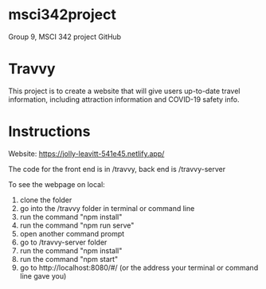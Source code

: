 # msci342project
Group 9, MSCI 342 project GitHub

# Travvy
This project is to create a website that will give users up-to-date travel information, including attraction information and COVID-19 safety info.

# Instructions
Website: https://jolly-leavitt-541e45.netlify.app/

The code for the front end is in /travvy, back end is /travvy-server

To see the webpage on local:
1. clone the folder
2. go into the /travvy folder in terminal or command line
3. run the command "npm install"
4. run the command "npm run serve"
5. open another command prompt
6. go to /travvy-server folder
7. run the command "npm install"
8. run the command "npm start"
9. go to http://localhost:8080/#/ (or the address your terminal or command line gave you)
